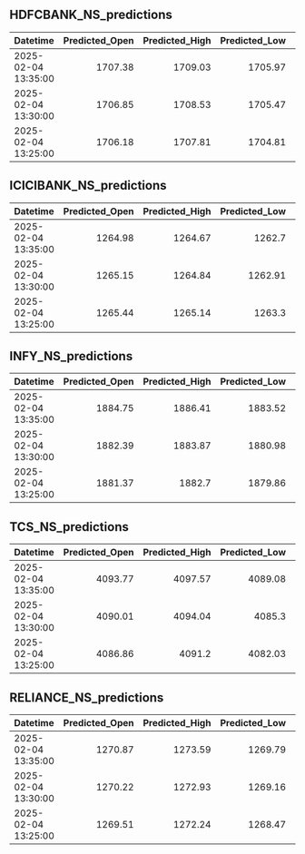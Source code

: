 ## HDFCBANK_NS_predictions
| Datetime            |   Predicted_Open |   Predicted_High |   Predicted_Low |   Predicted_Close |   Predicted_Volume |
|:--------------------|-----------------:|-----------------:|----------------:|------------------:|-------------------:|
| 2025-02-04 13:35:00 |          1707.38 |          1709.03 |         1705.97 |           1707.88 |             104752 |
| 2025-02-04 13:30:00 |          1706.85 |          1708.53 |         1705.47 |           1707.39 |             102956 |
| 2025-02-04 13:25:00 |          1706.18 |          1707.81 |         1704.81 |           1706.66 |             102306 |

## ICICIBANK_NS_predictions
| Datetime            |   Predicted_Open |   Predicted_High |   Predicted_Low |   Predicted_Close |   Predicted_Volume |
|:--------------------|-----------------:|-----------------:|----------------:|------------------:|-------------------:|
| 2025-02-04 13:35:00 |          1264.98 |          1264.67 |         1262.7  |           1264.82 |            87222.1 |
| 2025-02-04 13:30:00 |          1265.15 |          1264.84 |         1262.91 |           1265.03 |            83580.3 |
| 2025-02-04 13:25:00 |          1265.44 |          1265.14 |         1263.3  |           1265.41 |            83637.9 |

## INFY_NS_predictions
| Datetime            |   Predicted_Open |   Predicted_High |   Predicted_Low |   Predicted_Close |   Predicted_Volume |
|:--------------------|-----------------:|-----------------:|----------------:|------------------:|-------------------:|
| 2025-02-04 13:35:00 |          1884.75 |          1886.41 |         1883.52 |           1884.56 |            55086.5 |
| 2025-02-04 13:30:00 |          1882.39 |          1883.87 |         1880.98 |           1882    |            52542.4 |
| 2025-02-04 13:25:00 |          1881.37 |          1882.7  |         1879.86 |           1880.93 |            50154   |

## TCS_NS_predictions
| Datetime            |   Predicted_Open |   Predicted_High |   Predicted_Low |   Predicted_Close |   Predicted_Volume |
|:--------------------|-----------------:|-----------------:|----------------:|------------------:|-------------------:|
| 2025-02-04 13:35:00 |          4093.77 |          4097.57 |         4089.08 |           4093.77 |            12773.3 |
| 2025-02-04 13:30:00 |          4090.01 |          4094.04 |         4085.3  |           4089.93 |            13106.6 |
| 2025-02-04 13:25:00 |          4086.86 |          4091.2  |         4082.03 |           4086.47 |            13802.1 |

## RELIANCE_NS_predictions
| Datetime            |   Predicted_Open |   Predicted_High |   Predicted_Low |   Predicted_Close |   Predicted_Volume |
|:--------------------|-----------------:|-----------------:|----------------:|------------------:|-------------------:|
| 2025-02-04 13:35:00 |          1270.87 |          1273.59 |         1269.79 |           1271.32 |            97443.2 |
| 2025-02-04 13:30:00 |          1270.22 |          1272.93 |         1269.16 |           1270.74 |            98963.4 |
| 2025-02-04 13:25:00 |          1269.51 |          1272.24 |         1268.47 |           1270.06 |            98161   |

